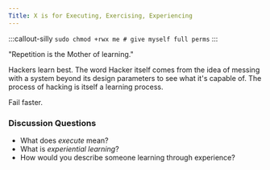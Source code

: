 ```yaml
---
Title: X is for Executing, Exercising, Experiencing
---
```


:::callout-silly
`sudo chmod +rwx me # give myself full perms` 
:::

"Repetition is the Mother of learning."

Hackers learn best. The word Hacker itself comes from the idea of messing with a system beyond its design parameters to see what it's capable of. The process of hacking is itself a learning process.

Fail faster.

### Discussion Questions

* What does *execute* mean?
* What is *experiential learning*? 
* How would you describe someone learning through experience? 
